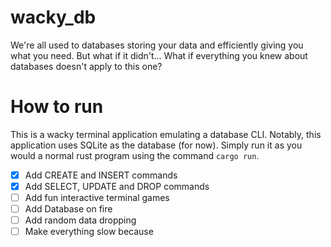 # wacky_db

We're all used to databases storing your data and efficiently giving you what you need. But what if it didn't... What if everything you knew about databases doesn't apply to this one?

# How to run

This is a wacky terminal application emulating a database CLI. Notably, this application uses SQLite as the database (for now). Simply run it as you would a normal rust program using the command `cargo run`.

- [x] Add CREATE and INSERT commands
- [x] Add SELECT, UPDATE and DROP commands
- [ ] Add fun interactive terminal games
- [ ] Add Database on fire
- [ ] Add random data dropping
- [ ] Make everything slow because
